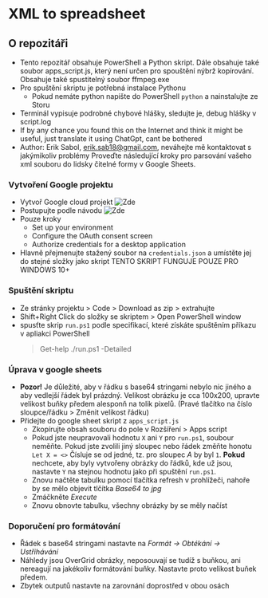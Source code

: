 # XML to spreadsheet
## O repozitáři
- Tento repozitář obsahuje PowerShell a Python skript. Dále obsahuje také soubor apps_script.js, který není určen pro spouštění nýbrž kopírování. Obsahuje také spustitelný soubor ffmpeg.exe
- Pro spuštění skriptu je potřebná instalace Pythonu
  - Pokud nemáte python napište do PowerShell `python` a nainstalujte ze Storu
- Terminál vypisuje podrobné chybové hlášky, sledujte je, debug hlášky v script.log
- If by any chance you found this on the Internet and think it might be useful, just translate it using ChatGpt, cant be bothered
- Author: Erik Sabol, erik.sab18@gmail.com, neváhejte mě kontaktovat s jakýmikoliv problémy 
Proveďte následující kroky pro parsování vašeho xml souboru do lidsky čitelné formy v Google Sheets.
### Vytvoření Google projektu 
- Vytvoř Google cloud projekt ![Zde](https://developers.google.com/workspace/guides/create-project)
- Postupujte podle návodu ![Zde](https://developers.google.com/workspace/guides/create-project)
- Pouze kroky
  - Set up your environment
  - Configure the OAuth consent screen
  - Authorize credentials for a desktop application
- Hlavně přejmenujte stažený soubor na `credentials.json` a umístěte jej do stejné složky jako skript 
TENTO SKRIPT FUNGUJE POUZE PRO WINDOWS 10+
### Spuštění skriptu
- Ze stránky projektu > Code > Download as zip > extrahujte
- Shift+Right Click do složky se skriptem > Open PowerShell window
- spusťte skrip `run.ps1` podle specifikací, které získáte spuštěním příkazu v apliakci PowerShell
  > Get-help ./run.ps1 -Detailed
### Úprava v google sheets
- **Pozor!** Je důležité, aby v řádku s base64 stringami nebylo nic jiného a aby vedlejší řádek byl prázdný. Velikost obrázku je cca 100x200, upravte velikost buňky předem alesponň na tolik pixelů. (Pravé tlačítko na číslo sloupce/řádku > Změnit velikost řádku)
- Přidejte do google sheet skript z `apps_script.js`
  - Zkopírujte obsah souboru do pole v Rozšíření > Apps script
  - Pokud jste neupravovali hodnotu `X` ani `Y` pro `run.ps1`, soubour neměňte. Pokud jste zvolili jiný sloupec nebo řádek změňte honotu `Let X = <>` Čísluje se od jedné, tz. pro sloupec *A* by byl `1`. **Pokud** nechcete, aby byly vytvořeny obrázky do řádků, kde už jsou, nastavte `Y` na stejnou hodnotu jako při spuštění `run.ps1`.
  - Znovu načtěte tabulku pomocí tlačítka refresh v prohlížeči, nahoře by se mělo objevit tlčítka *Base64 to jpg*
  - Zmáčkněte *Execute*
  - Znovu obnovte tabulku, všechny obrázky by se měly načíst
### Doporučení pro formátování
- Řádek s base64 stringami nastavte na *Formát -> Obtékání -> Ustřihávání*
- Náhledy jsou OverGrid obrázky, neposouvají se tudíž s buňkou, ani nereagují na jakékoliv formátování buňky. Nastavte proto velikost buňek předem.
- Zbytek outputů nastavte na zarovnání doprostřed v obou osách
